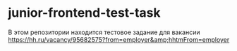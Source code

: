 # junior-frontend-test-task
В этом репозитории находится тестовое задание для вакансии https://hh.ru/vacancy/95682575?from=employer&amp;hhtmFrom=employer
